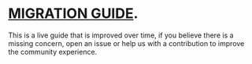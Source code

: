 # [MIGRATION GUIDE](https://vert-x3.github.io/vertx-4-migration-guide/index.html).

This is a live guide that is improved over time, if you believe there is a missing concern, open an issue or help us with a contribution to improve the community experience.
